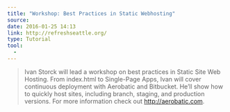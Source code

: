 ```yaml
---
title: "Workshop: Best Practices in Static Webhosting"
source:
date: 2016-01-25 14:13
link: http://refreshseattle.org/
type: Tutorial
tool:
  - 
---
```

> Ivan Storck will lead a workshop on best practices in Static Site Web Hosting. From index.html to Single-Page Apps, Ivan will cover continuous deployment with Aerobatic and Bitbucket. He’ll show how to quickly host sites, including branch, staging, and production versions. For more information check out http://aerobatic.com.





